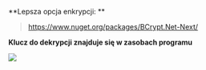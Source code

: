 **Lepsza opcja enkrypcji: **
> https://www.nuget.org/packages/BCrypt.Net-Next/

**Klucz do dekrypcji znajduje się w zasobach programu**

![](https://i.imgur.com/hrDnHxU.png)

